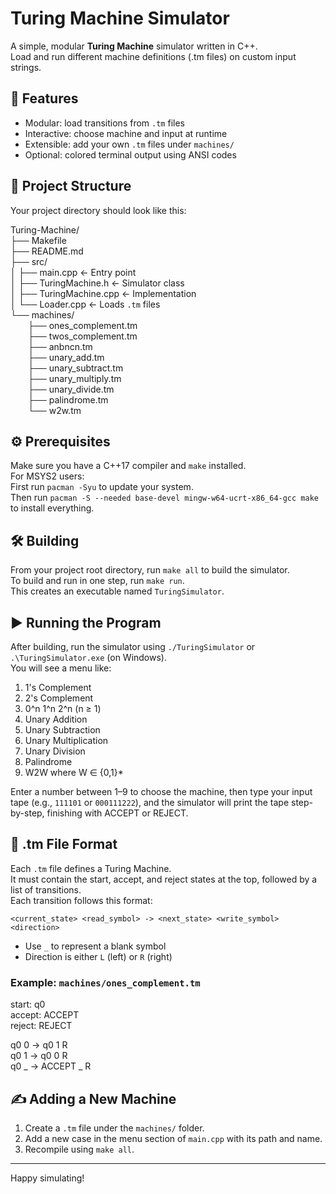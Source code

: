 # Turing Machine Simulator

A simple, modular **Turing Machine** simulator written in C++.  
Load and run different machine definitions (.tm files) on custom input strings.

## 🚀 Features

- Modular: load transitions from `.tm` files  
- Interactive: choose machine and input at runtime  
- Extensible: add your own `.tm` files under `machines/`  
- Optional: colored terminal output using ANSI codes

## 📁 Project Structure

Your project directory should look like this:

Turing-Machine/  
├── Makefile  
├── README.md  
├── src/  
│   ├── main.cpp            ← Entry point  
│   ├── TuringMachine.h     ← Simulator class  
│   ├── TuringMachine.cpp   ← Implementation  
│   └── Loader.cpp          ← Loads `.tm` files  
└── machines/  
  ├── ones_complement.tm  
  ├── twos_complement.tm  
  ├── anbncn.tm  
  ├── unary_add.tm  
  ├── unary_subtract.tm  
  ├── unary_multiply.tm  
  ├── unary_divide.tm  
  ├── palindrome.tm  
  └── w2w.tm

## ⚙️ Prerequisites

Make sure you have a C++17 compiler and `make` installed.  
For MSYS2 users:  
First run `pacman -Syu` to update your system.  
Then run `pacman -S --needed base-devel mingw-w64-ucrt-x86_64-gcc make` to install everything.

## 🛠️ Building

From your project root directory, run `make all` to build the simulator.  
To build and run in one step, run `make run`.  
This creates an executable named `TuringSimulator`.

## ▶️ Running the Program

After building, run the simulator using `./TuringSimulator` or `.\TuringSimulator.exe` (on Windows).  
You will see a menu like:

1. 1's Complement  
2. 2's Complement  
3. 0^n 1^n 2^n (n ≥ 1)  
4. Unary Addition  
5. Unary Subtraction  
6. Unary Multiplication  
7. Unary Division  
8. Palindrome  
9. W2W where W ∈ {0,1}*

Enter a number between 1–9 to choose the machine, then type your input tape (e.g., `111101` or `000111222`), and the simulator will print the tape step-by-step, finishing with ACCEPT or REJECT.

## 📄 .tm File Format

Each `.tm` file defines a Turing Machine.  
It must contain the start, accept, and reject states at the top, followed by a list of transitions.  
Each transition follows this format:

`<current_state> <read_symbol> -> <next_state> <write_symbol> <direction>`

- Use `_` to represent a blank symbol  
- Direction is either `L` (left) or `R` (right)

### Example: `machines/ones_complement.tm`

start: q0  
accept: ACCEPT  
reject: REJECT  

q0 0 -> q0 1 R  
q0 1 -> q0 0 R  
q0 _ -> ACCEPT _ R

## ✍️ Adding a New Machine

1. Create a `.tm` file under the `machines/` folder.
2. Add a new case in the menu section of `main.cpp` with its path and name.
3. Recompile using `make all`.

---

Happy simulating!
